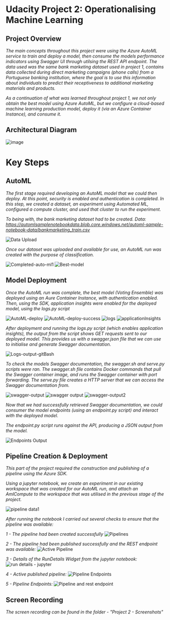 # Udacity Project 2: Operationalising Machine Learning


## Project Overview
*The main concepts throughout this project were using the Azure AutoML service to train and deploy a model, then consume the models performance indicators using Swagger UI through utilsing the REST API endpoint. The data used was the same bank marketing dataset used in project 1, contains data collected during direct marketing campaigns (phone calls) from a Portuguese banking institution, where the goal is to use this information about individuals to predict their receptiveness to additional marketing materials and products.*

*As a continuation of what was learned throughout project 1, we not only obtain the best model using Azure AutoML, but we configure a cloud-based machine learning production model, deploy it (via an Azure Container Instance), and consume it.*

## Architectural Diagram
![image](https://user-images.githubusercontent.com/56005109/168784266-11fa655e-4e5b-427c-b591-affbcc0c30d0.png)


# Key Steps

## AutoML
*The first stage required developing an AutoML model that we could then deploy. At this point, security is enabled and authentication is completed. In this step, we created a dataset, an experiment using Automated ML, configured a compute cluster, and used that cluster to run the experiment.*

*To being with, the bank marketing dataset had to be created.*
*Data: https://automlsamplenotebookdata.blob.core.windows.net/automl-sample-notebook-data/bankmarketing_train.csv*

![Data Upload](https://user-images.githubusercontent.com/56005109/168785315-26db74c9-157a-4af6-93c4-08991fefb4cf.PNG)

*Once our dataset was uploaded and available for use, an AutoML run was created with the purpose of classification.*

![Completed-auto-ml1](https://user-images.githubusercontent.com/56005109/168786530-bd3e7ce3-c7e6-4059-93fc-6ca75ce8ac65.PNG)
![Best-model](https://user-images.githubusercontent.com/56005109/168786567-0e063410-c86f-4628-a2a3-da6a6f13318c.PNG)

## Model Deployment
*Once the AutoML run was complete, the best model (Voting Ensemble) was deployed using an Aure Container Instance, with authentication enabled. Then, using the SDK, application insights were enabled for the deployed model, using the logs.py script*

![AutoML-deploy](https://user-images.githubusercontent.com/56005109/168787398-561bba17-50ca-4e29-b6b8-72634ec2b2ba.PNG)
![AutoML-deploy-success](https://user-images.githubusercontent.com/56005109/168787421-dc6ba31b-2010-4aaf-a62e-a5cfdf1e661f.PNG)
![logs](https://user-images.githubusercontent.com/56005109/168787698-37f05d16-4ecf-468d-a87d-1dbecd968982.PNG)
![applicationInsights](https://user-images.githubusercontent.com/56005109/168787463-d484e436-e543-41a5-b5e0-51d8d310b347.PNG)

*After deployment and running the logs.py script (which enables application insights), the output from the script shows GET requests sent to our deployed model. This provides us with a swagger.json file that we can use to initialise and generate Swagger documentation.*

![Logs-output-gitBash](https://user-images.githubusercontent.com/56005109/168788379-ee6dddff-043f-43af-bd02-9fea664ce688.PNG)

*To check the models Swagger documentation, the swagger.sh and serve.py scripts were ran.* 
*The swagger.sh file contains Docker commands that pull the Swagger container image, and runs the Swagger container with port forwarding.*
*The serve.py file creates a HTTP server that we can access the Swagger documentation from.*

![swagger-output](https://user-images.githubusercontent.com/56005109/168789313-81506f9b-5bb3-431e-b1a0-a39729a99dd9.PNG)
![swagger output](https://user-images.githubusercontent.com/56005109/168789437-5610fe9d-8b24-4998-a46d-4ab8f9e88a2c.PNG)
![swagger-output2](https://user-images.githubusercontent.com/56005109/168789487-1563d6bd-c152-41ff-8403-344d460d8880.PNG)

*Now that we had successfully retrieved Swagger documentation, we could consumer the model endpoints (using an endpoint.py script) and interact with the deployed model.*

*The endpoint.py script runs against the API, producing a JSON output from the model.*

![Endpoints Output](https://user-images.githubusercontent.com/56005109/168790414-9a282a58-cb83-4675-8a04-2e256921c8e1.PNG)

## Pipeline Creation & Deployment
*This part of the project required the construction and publishing of a pipeline using the Azure SDK.*

*Using a jupyter notebook, we create an experiment in our existing workspace that was created for our AutoML run, and attach an AmlCompute to the workspace that was utilised in the previous stage of the project.*

![pipeline data1](https://user-images.githubusercontent.com/56005109/168795367-604021d2-0123-4826-8a40-104b3e852389.png)

  *After running the notebook I carried out several checks to ensure that the pipeline was available:*
  
  *1 - The pipeline had been created successfully*
  ![Pipelines](https://user-images.githubusercontent.com/56005109/168795731-6eb81b9f-34cc-4b00-960e-edab74fcdcda.PNG)
  
  *2 - The pipeline had been published successfully and the REST endpoint was available:*
  ![Active Pipeline](https://user-images.githubusercontent.com/56005109/168796100-c595811b-275b-4954-956f-ba6d58c63ddb.PNG)
  
  *3 - Details of the RunDetails Widget from the jupyter notebook:*
  ![run details - jupyter](https://user-images.githubusercontent.com/56005109/168797031-06aa9ee7-80ec-4043-bb3f-7b9edd1e836f.PNG)
  
  *4 - Active published pipeline:*
  ![Pipeline Endpoints](https://user-images.githubusercontent.com/56005109/168797686-2ce3dfc5-cb4f-4b2d-88c5-d2738d040ef2.PNG)

  *5 - Pipeline Endpoints:*
  ![Pipeline and rest endpoint](https://user-images.githubusercontent.com/56005109/168797378-2d1d975b-7d7d-41d1-b25a-6b8d1acd86c7.PNG)
  

## Screen Recording
*The screen recording can be found in the folder - "Project 2 - Screenshots"*
